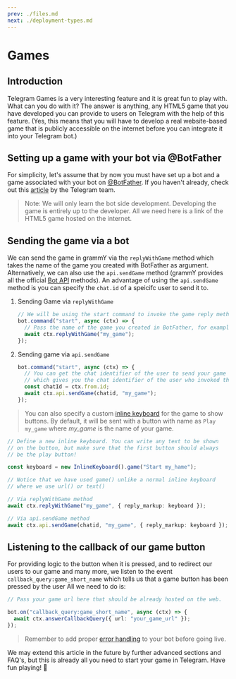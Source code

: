 ```yaml
---
prev: ./files.md
next: ./deployment-types.md
---
```


# Games

## Introduction

Telegram Games is a very interesting feature and it is great fun to play with.
What can you do with it?
The answer is anything, any HTML5 game that you have developed you can provide to users on Telegram with the help of this feature.
(Yes, this means that you will have to develop a real website-based game that is publicly accessible on the internet before you can integrate it into your Telegram bot.)

## Setting up a game with your bot via @BotFather

For simplicity, let's assume that by now you must have set up a bot and a game associated with your bot on [@BotFather](https://telegram.me/BotFather).
If you haven't already, check out this [article](https://core.telegram.org/bots/games) by the Telegram team.

> Note: We will only learn the bot side development.
> Developing the game is entirely up to the developer.
> All we need here is a link of the HTML5 game hosted on the internet.

## Sending the game via a bot

We can send the game in grammY via the `replyWithGame` method which takes the name of the game you created with BotFather as argument.
Alternatively, we can also use the `api.sendGame` method (grammY provides all the official [Bot API](https://core.telegram.org/bots/api) methods).
An advantage of using the `api.sendGame` method is you can specify the `chat.id` of a speicifc user to send it to.

1. Sending Game via `replyWithGame`

   ```ts
   // We will be using the start command to invoke the game reply method
   bot.command("start", async (ctx) => {
     // Pass the name of the game you created in BotFather, for example "my_game"
     await ctx.replyWithGame("my_game");
   });
   ```

2. Sending game via `api.sendGame`

   ```ts
   bot.command("start", async (ctx) => {
     // You can get the chat identifier of the user to send your game to with `ctx.from.id`
     // which gives you the chat identifier of the user who invoked the start command.
     const chatId = ctx.from.id;
     await ctx.api.sendGame(chatid, "my_game");
   });
   ```

> You can also specify a custom [inline keyboard](/plugins/keyboard.md#inline-keyboards) for the game to show buttons.
> By default, it will be sent with a button with name as `Play my_game` where _my_game_ is the name of your game.

```ts
// Define a new inline keyboard. You can write any text to be shown
// on the button, but make sure that the first button should always
// be the play button!

const keyboard = new InlineKeyboard().game("Start my_hame");

// Notice that we have used game() unlike a normal inline keyboard
// where we use url() or text()

// Via replyWithGame method
await ctx.replyWithGame("my_game", { reply_markup: keyboard });

// Via api.sendGame method
await ctx.api.sendGame(chatid, "my_game", { reply_markup: keyboard });
```

## Listening to the callback of our game button

For providing logic to the button when it is pressed, and to redirect our users to our game and many more, we listen to the event `callback_query:game_short_name` which tells us that a game button has been pressed by the user
All we need to do is:

```ts
// Pass your game url here that should be already hosted on the web.

bot.on("callback_query:game_short_name", async (ctx) => {
  await ctx.answerCallbackQuery({ url: "your_game_url" });
});
```

> Remember to add proper [error handling](/guide/errors.md) to your bot before going live.

We may extend this article in the future by further advanced sections and FAQ's, but this is already all you need to start your game in Telegram.
Have fun playing! :space_invader:
